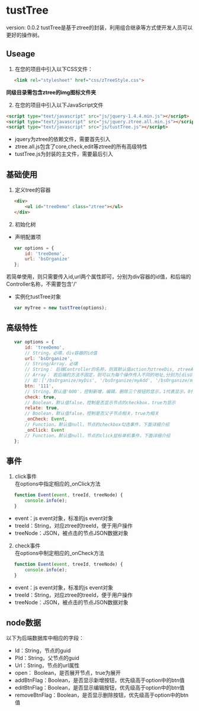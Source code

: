 # tustTree
version: 0.0.2
tustTree是基于ztree的封装，利用组合继承等方式使开发人员可以更好的操作树。  

## Useage
1. 在您的项目中引入以下CSS文件：  

 ``` html
    <link rel="stylesheet" href="css/zTreeStyle.css">
 ```
 **同级目录需包含ztree的img图标文件夹**

2. 在您的项目中引入以下JavaScript文件  

 ``` html
 <script type="text/javascript" src="js/jquery-1.4.4.min.js"></script>
 <script type="text/javascript" src="js/jquery.ztree.all.min.js"></script>
 <script type="text/javascript" src="js/tustTree.js"></script>
 ```
 - jquery为ztree的依赖文件，需要首先引入
 - ztree.all.js包含了core,check,edit等ztree的所有高级特性
 - tustTree.js为封装的主文件，需要最后引入

## 基础使用
1. 定义tree的容器  

 ``` html
    <div>
        <ul id="treeDemo" class="ztree"></ul>
    </div>
 ```
2. 初始化树
 - 声明配置项
 ``` javascript
    var options = {
        id: 'treeDemo',
        url: 'bsOrganize'
    };
 ```
 若简单使用，则只需要传入id,url两个属性即可，分别为div容器的id值，和后端的Controller名称，不需要包含'/'
 - 实例化tustTree对象  
 ``` javascript
    var myTree = new tustTree(options);
 ```

## 高级特性
``` javascript
   var options = {
       id: 'treeDemo',
       // String，必填，div容器的id值
       url: 'bsOrganize',
       // String/Array，必填
       // String： 后端Controller的名称，则其默认值action为ztreeDis, ztreeAdd, ztreeEdit, ztreeDel, ztreeDrag
       // Array： 若后端的方法不固定，则可以为每个操作传入不同的地址,分别为[disUrl, addUrl, editUrl, removeUrl, dragUrl]
       // 如：['/bsOrganize/myDis', '/bsOrganize/myAdd', '/bsOrganize/myEdit', '/bsOrganize/myDel', '/bsOrganize/myDrag']
       btn: '111',
       // String，默认值'000'，控制新增，编辑，删除三个按钮的显示，1代表显示，0代表隐藏
       check: true,
       // Boolean，默认值false，控制是否显示节点的checkbox，true为显示
       relate: true,
       // Boolean，默认值false，控制是否父子节点相关，true为相关
       _onCheck: Event,
       // Function，默认值null，节点的checkbox勾选事件，下面详细介绍
       _onClick: Event
       // Function，默认值null，节点的click鼠标单机事件，下面详细介绍
   };
```

## 事件
1. click事件  
 在options中指定相应的_onClick方法  

 ``` javascript
    function Event(event, treeId, treeNode) {
        console.info(e);
    }
 ```
 - event：js event对象，标准的js event对象
 - treeId：String，对应ztree的treeId，便于用户操作
 - treeNode：JSON，被点击的节点JSON数据对象

2. check事件  
 在options中制定相应的_onCheck方法  

 ``` javascript
    function Event(event, treeId, treeNode) {
        console.info(e);
    }
 ```
 - event：js event对象，标准的js event对象
 - treeId：String，对应ztree的treeId，便于用户操作
 - treeNode：JSON，被点击的节点JSON数据对象

## node数据
以下为后端数据库中相应的字段：
- Id：String，节点的guid
- PId：String，父节点的guid
- Url：String，节点的url属性
- open： Boolean，是否展开节点，true为展开
- addBtnFlag：Boolean，是否显示新增按钮，优先级高于option中的btn值
- editBtnFlag：Boolean，是否显示编辑按钮，优先级高于option中的btn值
- removeBtnFlag：Boolean，是否显示删除按钮，优先级高于option中的btn值
